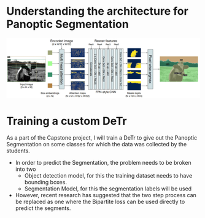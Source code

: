 # Understanding the architecture for Panoptic Segmentation

![im](https://github.com/amitkml/Transformer-DeepLearning/blob/main/Capstone-ObjIdentification-PanopticSegmnt/Resources/arch.png?raw=true)

# Training a custom DeTr

As a part of the Capstone project, I will train a DeTr to give out the Panoptic Segmentation on some classes for which the data was collected by the students.

- In order to predict the Segmentation, the problem needs to be broken into two
  - Object detection model, for this the training dataset needs to have bounding boxes.
  - Segmentation Model, for this the segmentation labels will be used
- However, recent research has suggested that the two step process can be replaced as one where the Bipartite loss can be used directly to predict the segments.

